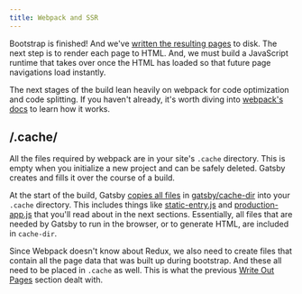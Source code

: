 ```yaml
---
title: Webpack and SSR
---
```


Bootstrap is finished! And we've [written the resulting pages](/docs/write-pages) to disk. The next step is to render each page to HTML. And, we must build a JavaScript runtime that takes over once the HTML has loaded so that future page navigations load instantly.

The next stages of the build lean heavily on webpack for code optimization and code splitting. If you haven't already, it's worth diving into [webpack's docs](https://webpack.js.org/guides) to learn how it works.

## /.cache/

All the files required by webpack are in your site's `.cache` directory. This is empty when you initialize a new project and can be safely deleted. Gatsby creates and fills it over the course of a build.

At the start of the build, Gatsby [copies all files](https://github.com/gatsbyjs/gatsby/blob/master/packages/gatsby/src/bootstrap/index.js#L191) in [gatsby/cache-dir](https://github.com/gatsbyjs/gatsby/tree/master/packages/gatsby/cache-dir) into your `.cache` directory. This includes things like [static-entry.js](https://github.com/gatsbyjs/gatsby/blob/master/packages/gatsby/cache-dir/static-entry.js) and [production-app.js](https://github.com/gatsbyjs/gatsby/blob/master/packages/gatsby/cache-dir/production-app.js) that you'll read about in the next sections. Essentially, all files that are needed by Gatsby to run in the browser, or to generate HTML, are included in `cache-dir`.

Since Webpack doesn't know about Redux, we also need to create files that contain all the page data that was built up during bootstrap. And these all need to be placed in `.cache` as well. This is what the previous [Write Out Pages](/docs/write-pages) section dealt with.
